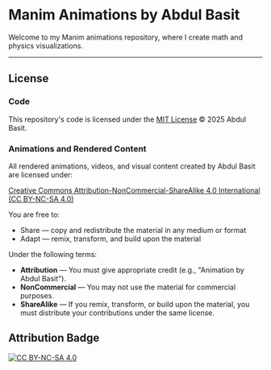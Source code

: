 # Manim Animations by Abdul Basit

Welcome to my Manim animations repository, where I create math and physics visualizations.

---

## License

### Code

This repository's code is licensed under the [MIT License](LICENSE) © 2025 Abdul Basit.

### Animations and Rendered Content

All rendered animations, videos, and visual content created by Abdul Basit are licensed under:

[Creative Commons Attribution-NonCommercial-ShareAlike 4.0 International (CC BY-NC-SA 4.0)](https://creativecommons.org/licenses/by-nc-sa/4.0/)

You are free to:

- Share — copy and redistribute the material in any medium or format  
- Adapt — remix, transform, and build upon the material  

Under the following terms:

- **Attribution** — You must give appropriate credit (e.g., "Animation by Abdul Basit").  
- **NonCommercial** — You may not use the material for commercial purposes.  
- **ShareAlike** — If you remix, transform, or build upon the material, you must distribute your contributions under the same license.

## Attribution Badge

[![CC BY-NC-SA 4.0](https://licensebuttons.net/l/by-nc-sa/4.0/88x31.png)](https://creativecommons.org/licenses/by-nc-sa/4.0/)
